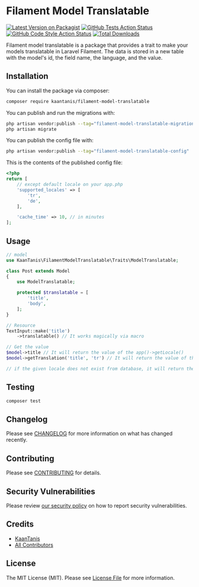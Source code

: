 # Filament Model Translatable

[![Latest Version on Packagist](https://img.shields.io/packagist/v/kaantanis/filament-model-translatable.svg?style=flat-square)](https://packagist.org/packages/kaantanis/filament-model-translatable)
[![GitHub Tests Action Status](https://img.shields.io/github/actions/workflow/status/kaantanis/filament-model-translatable/run-tests.yml?branch=main&label=tests&style=flat-square)](https://github.com/kaantanis/filament-model-translatable/actions?query=workflow%3Arun-tests+branch%3Amain)
[![GitHub Code Style Action Status](https://img.shields.io/github/actions/workflow/status/kaantanis/filament-model-translatable/fix-php-code-style-issues.yml?branch=main&label=code%20style&style=flat-square)](https://github.com/kaantanis/filament-model-translatable/actions?query=workflow%3A"Fix+PHP+code+style+issues"+branch%3Amain)
[![Total Downloads](https://img.shields.io/packagist/dt/kaantanis/filament-model-translatable.svg?style=flat-square)](https://packagist.org/packages/kaantanis/filament-model-translatable)

Filament model translatable is a package that provides a trait to make your models translatable in Laravel Filament. The data is stored in a new table with the model's id, the field name, the language, and the value.

## Installation

You can install the package via composer:

```bash
composer require kaantanis/filament-model-translatable
```

You can publish and run the migrations with:

```bash
php artisan vendor:publish --tag="filament-model-translatable-migrations"
php artisan migrate
```

You can publish the config file with:

```bash
php artisan vendor:publish --tag="filament-model-translatable-config"
```

This is the contents of the published config file:

```php
<?php
return [
    // except default locale on your app.php
    'supported_locales' => [
        'tr',
        'de',
    ],

    'cache_time' => 10, // in minutes
];
```

## Usage

```php
// model
use KaanTanis\FilamentModelTranslatable\Traits\ModelTranslatable;

class Post extends Model
{
    use ModelTranslatable;

    protected $translatable = [
        'title',
        'body',
    ];
}
```
```php
// Resource
TextInput::make('title')
    ->translatable() // It works magically via macro
```
```php
// Get the value
$model->title // It will return the value of the app()->getLocale()
$model->getTranslation('title', 'tr') // It will return the value of the target locale

// if the given locale does not exist from database, it will return the title of the model itself
```

## Testing

```bash
composer test
```

## Changelog

Please see [CHANGELOG](CHANGELOG.md) for more information on what has changed recently.

## Contributing

Please see [CONTRIBUTING](CONTRIBUTING.md) for details.

## Security Vulnerabilities

Please review [our security policy](../../security/policy) on how to report security vulnerabilities.

## Credits

- [KaanTanis](https://github.com/KaanTanis)
- [All Contributors](../../contributors)

## License

The MIT License (MIT). Please see [License File](LICENSE.md) for more information.
